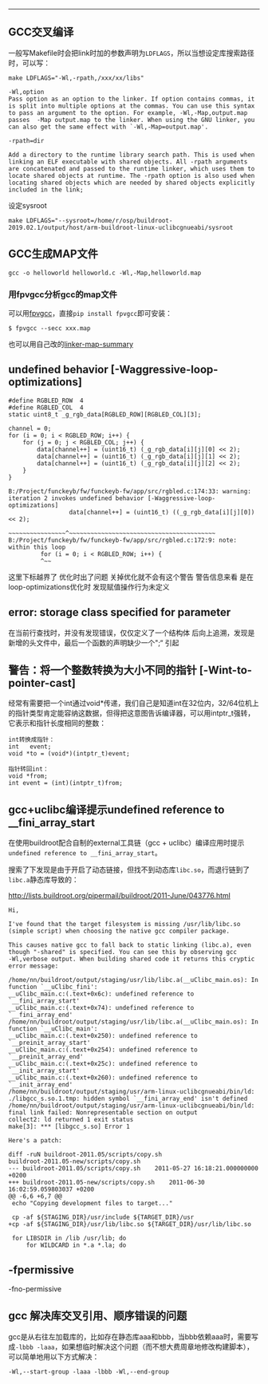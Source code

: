 ---

## GCC交叉编译

一般写Makefile时会把link时加的参数声明为`LDFLAGS`，所以当想设定库搜索路径时，可以写：

```
make LDFLAGS="-Wl,-rpath,/xxx/xx/libs"
```

```
-Wl,option
Pass option as an option to the linker. If option contains commas, it is split into multiple options at the commas. You can use this syntax to pass an argument to the option. For example, -Wl,-Map,output.map passes  -Map output.map to the linker. When using the GNU linker, you can also get the same effect with `-Wl,-Map=output.map'.

-rpath=dir

Add a directory to the runtime library search path. This is used when linking an ELF executable with shared objects. All -rpath arguments are concatenated and passed to the runtime linker, which uses them to locate shared objects at runtime. The -rpath option is also used when locating shared objects which are needed by shared objects explicitly included in the link;
```

设定sysroot

```
make LDFLAGS="--sysroot=/home/r/osp/buildroot-2019.02.1/output/host/arm-buildroot-linux-uclibcgnueabi/sysroot
```

## GCC生成MAP文件

```
gcc -o helloworld helloworld.c -Wl,-Map,helloworld.map
```

### 用fpvgcc分析gcc的map文件

可以用[fpvgcc](https://github.com/ebs-universe/fpv-gcc)，直接`pip install fpvgcc`即可安装：

```
$ fpvgcc --secc xxx.map
```

也可以用自己改的[linker-map-summary](https://github.com/noodlefighter/linker-map-summary)

## undefined behavior [-Waggressive-loop-optimizations]

```
#define RGBLED_ROW  4
#define RGBLED_COL  4
static uint8_t _g_rgb_data[RGBLED_ROW][RGBLED_COL][3];
```
```
channel = 0;
for (i = 0; i < RGBLED_ROW; i++) {
    for (j = 0; j < RGBLED_COL; j++) {
        data[channel++] = (uint16_t) (_g_rgb_data[i][j][0] << 2);
        data[channel++] = (uint16_t) (_g_rgb_data[i][j][1] << 2);
        data[channel++] = (uint16_t) (_g_rgb_data[i][j][2] << 2);
    }
}
```

```
B:/Project/funckeyb/fw/funckeyb-fw/app/src/rgbled.c:174:33: warning: iteration 2 invokes undefined behavior [-Waggressive-loop-optimizations]
                 data[channel++] = (uint16_t) ((_g_rgb_data[i][j][0]) << 2);
                 ~~~~~~~~~~~~~~~~^~~~~~~~~~~~~~~~~~~~~~~~~~~~~~~~~~~~~~~~~~
B:/Project/funckeyb/fw/funckeyb-fw/app/src/rgbled.c:172:9: note: within this loop
         for (i = 0; i < RGBLED_ROW; i++) {
         ^~~

```

这里下标越界了 优化时出了问题 关掉优化就不会有这个警告
警告信息来看 是在loop-optimizations优化时 发现赋值操作行为未定义

## error: storage class specified for parameter

在当前行查找时，并没有发现错误，仅仅定义了一个结构体
后向上追溯，发现是新增的头文件中，最后一个函数的声明缺少一个";“ 引起

## 警告：将一个整数转换为大小不同的指针 [-Wint-to-pointer-cast]

经常有需要把一个int通过void*传递，我们自己是知道int在32位内，32/64位机上的指针类型肯定能容纳这数据，但得把这意图告诉编译器，可以用intptr_t强转，它表示和指针长度相同的整数：

```
int转换成指针：
int   event;
void *to = (void*)(intptr_t)event;

指针转回int：
void *from;
int event = (int)(intptr_t)from;
```



## gcc+uclibc编译提示undefined reference to __fini_array_start

在使用buildroot配合自制的external工具链（gcc + uclibc）编译应用时提示`undefined reference to __fini_array_start`。

搜索了下发现是由于开启了动态链接，但找不到动态库`libc.so`，而退行链到了`libc.a`静态库导致的：

http://lists.buildroot.org/pipermail/buildroot/2011-June/043776.html

```none
Hi,

I've found that the target filesystem is missing /usr/lib/libc.so
(simple script) when choosing the native gcc compiler package.

This causes native gcc to fall back to static linking (libc.a), even
though "-shared" is specified. You can see this by observing gcc
-Wl,verbose output. When building shared code it returns this cryptic
error message:

/home/nn/buildroot/output/staging/usr/lib/libc.a(__uClibc_main.os): In
function `__uClibc_fini':
__uClibc_main.c:(.text+0x6c): undefined reference to `__fini_array_start'
__uClibc_main.c:(.text+0x74): undefined reference to `__fini_array_end'
/home/nn/buildroot/output/staging/usr/lib/libc.a(__uClibc_main.os): In
function `__uClibc_main':
__uClibc_main.c:(.text+0x250): undefined reference to
`__preinit_array_start'
__uClibc_main.c:(.text+0x254): undefined reference to `__preinit_array_end'
__uClibc_main.c:(.text+0x25c): undefined reference to `__init_array_start'
__uClibc_main.c:(.text+0x260): undefined reference to `__init_array_end'
/home/nn/buildroot/output/staging/usr/arm-linux-uclibcgnueabi/bin/ld:
./libgcc_s.so.1.tmp: hidden symbol `__fini_array_end' isn't defined
/home/nn/buildroot/output/staging/usr/arm-linux-uclibcgnueabi/bin/ld:
final link failed: Nonrepresentable section on output
collect2: ld returned 1 exit status
make[3]: *** [libgcc_s.so] Error 1

Here's a patch:

diff -ruN buildroot-2011.05/scripts/copy.sh
buildroot-2011.05-new/scripts/copy.sh
--- buildroot-2011.05/scripts/copy.sh    2011-05-27 16:18:21.000000000 +0200
+++ buildroot-2011.05-new/scripts/copy.sh    2011-06-30 16:02:59.059803037 +0200
@@ -6,6 +6,7 @@
 echo "Copying development files to target..."

 cp -af ${STAGING_DIR}/usr/include ${TARGET_DIR}/usr
+cp -af ${STAGING_DIR}/usr/lib/libc.so ${TARGET_DIR}/usr/lib/libc.so

 for LIBSDIR in /lib /usr/lib; do
     for WILDCARD in *.a *.la; do
```



## -fpermissive

-fno-permissive



## gcc 解决库交叉引用、顺序错误的问题

gcc是从右往左加载库的，比如存在静态库aaa和bbb，当bbb依赖aaa时，需要写成`-lbbb -laaa`，如果想临时解决这个问题（而不想大费周章地修改构建脚本），可以简单地用以下方式解决：

```
-Wl,--start-group -laaa -lbbb -Wl,--end-group
```

